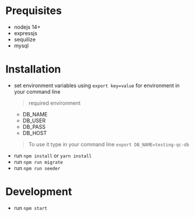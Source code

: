 # Prequisites
- nodejs 14+
- expressjs
- sequilize
- mysql

# Installation
- set environment variables using `export key=value` for environment in your command line 
    > required environment
    - DB_NAME
    - DB_USER
    - DB_PASS
    - DB_HOST
    > To use it type in your command line `export DB_NAME=testing-qc-db`
- run `npm install` or `yarn install`
- run `npm run migrate`
- run `npm run seeder`

# Development
- run `npm start`



